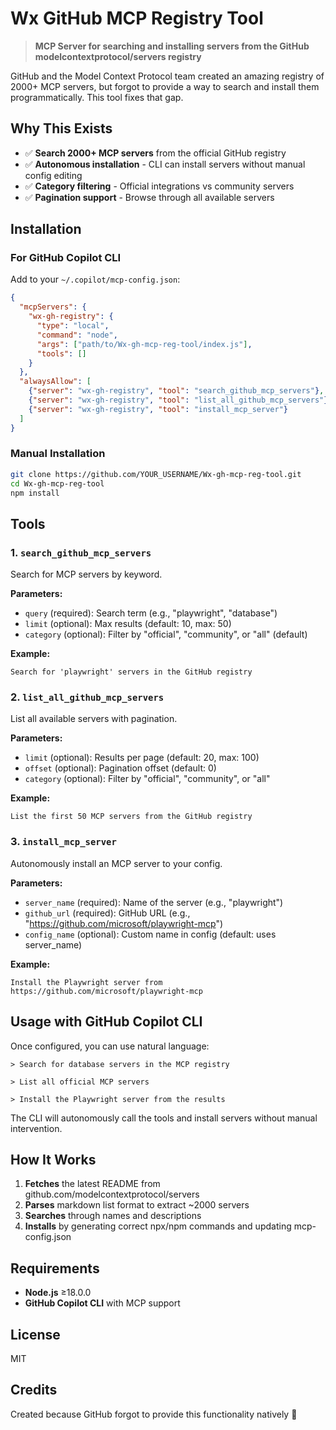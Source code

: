 # Wx GitHub MCP Registry Tool

> **MCP Server for searching and installing servers from the GitHub modelcontextprotocol/servers registry**

GitHub and the Model Context Protocol team created an amazing registry of 2000+ MCP servers, but forgot to provide a way to search and install them programmatically. This tool fixes that gap.

## Why This Exists

- ✅ **Search 2000+ MCP servers** from the official GitHub registry
- ✅ **Autonomous installation** - CLI can install servers without manual config editing
- ✅ **Category filtering** - Official integrations vs community servers
- ✅ **Pagination support** - Browse through all available servers

## Installation

### For GitHub Copilot CLI

Add to your `~/.copilot/mcp-config.json`:

```json
{
  "mcpServers": {
    "wx-gh-registry": {
      "type": "local",
      "command": "node",
      "args": ["path/to/Wx-gh-mcp-reg-tool/index.js"],
      "tools": []
    }
  },
  "alwaysAllow": [
    {"server": "wx-gh-registry", "tool": "search_github_mcp_servers"},
    {"server": "wx-gh-registry", "tool": "list_all_github_mcp_servers"},
    {"server": "wx-gh-registry", "tool": "install_mcp_server"}
  ]
}
```

### Manual Installation

```bash
git clone https://github.com/YOUR_USERNAME/Wx-gh-mcp-reg-tool.git
cd Wx-gh-mcp-reg-tool
npm install
```

## Tools

### 1. `search_github_mcp_servers`
Search for MCP servers by keyword.

**Parameters:**
- `query` (required): Search term (e.g., "playwright", "database")
- `limit` (optional): Max results (default: 10, max: 50)
- `category` (optional): Filter by "official", "community", or "all" (default)

**Example:**
```
Search for 'playwright' servers in the GitHub registry
```

### 2. `list_all_github_mcp_servers`
List all available servers with pagination.

**Parameters:**
- `limit` (optional): Results per page (default: 20, max: 100)
- `offset` (optional): Pagination offset (default: 0)
- `category` (optional): Filter by "official", "community", or "all"

**Example:**
```
List the first 50 MCP servers from the GitHub registry
```

### 3. `install_mcp_server`
Autonomously install an MCP server to your config.

**Parameters:**
- `server_name` (required): Name of the server (e.g., "playwright")
- `github_url` (required): GitHub URL (e.g., "https://github.com/microsoft/playwright-mcp")
- `config_name` (optional): Custom name in config (default: uses server_name)

**Example:**
```
Install the Playwright server from https://github.com/microsoft/playwright-mcp
```

## Usage with GitHub Copilot CLI

Once configured, you can use natural language:

```
> Search for database servers in the MCP registry

> List all official MCP servers

> Install the Playwright server from the results
```

The CLI will autonomously call the tools and install servers without manual intervention.

## How It Works

1. **Fetches** the latest README from github.com/modelcontextprotocol/servers
2. **Parses** markdown list format to extract ~2000 servers
3. **Searches** through names and descriptions
4. **Installs** by generating correct npx/npm commands and updating mcp-config.json

## Requirements

- **Node.js** ≥18.0.0
- **GitHub Copilot CLI** with MCP support

## License

MIT

## Credits

Created because GitHub forgot to provide this functionality natively 🤷
